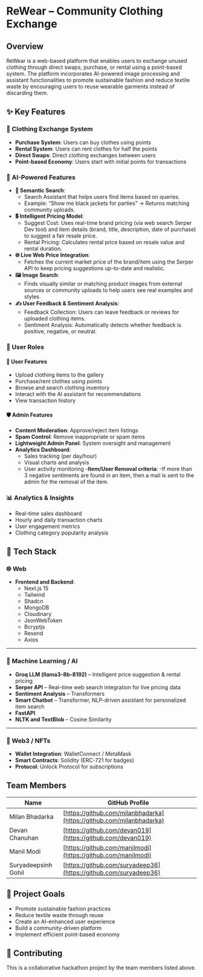 # ReWear – Community Clothing Exchange

## Overview
ReWear is a web-based platform that enables users to exchange unused clothing through direct swaps, purchase, or rental using a point-based system. The platform incorporates AI-powered image processing and assistant functionalities to promote sustainable fashion and reduce textile waste by encouraging users to reuse wearable garments instead of discarding them.


## ✨ Key Features

### 🔄 Clothing Exchange System
- **Purchase System**: Users can buy clothes using points
- **Rental System**: Users can rent clothes for half the points
- **Direct Swaps**: Direct clothing exchanges between users
- **Point-based Economy**: Users start with initial points for transactions

### 🤖 AI-Powered Features
- **💬 Semantic Search**:
  - Search Assistant that helps users find items based on queries.
  - Example: “Show me black jackets for parties” → Returns matching community uploads.
- **💲 Intelligent Pricing Model**:
  - Suggest Cost: Uses real-time brand pricing (via web search Serper Dev tool) and item details (brand, title, description, date of purchase) to suggest a fair resale price.
  - Rental Pricing: Calculates rental price based on resale value and rental duration.
- **🌐 Live Web Price Integration**:
  - Fetches the current market price of the brand/item using the Serper API to keep pricing suggestions up-to-date and realistic.
- **🖼️ Image Search**:
  - Finds visually similar or matching product images from external sources or community uploads to help users see real examples and styles.
- **✍️ User Feedback & Sentiment Analysis**:
  - Feedback Collection: Users can leave feedback or reviews for uploaded clothing items.
  - Sentiment Analysis: Automatically detects whether feedback is positive, negative, or neutral.

### 👥 User Roles

#### 👤 User Features
- Upload clothing items to the gallery
- Purchase/rent clothes using points
- Browse and search clothing inventory
- Interact with the AI assistant for recommendations
- View transaction history

#### 🛡️ Admin Features
- **Content Moderation**: Approve/reject item listings
- **Spam Control**: Remove inappropriate or spam items
- **Lightweight Admin Panel**: System oversight and management
- **Analytics Dashboard**: 
  - Sales tracking (per day/hour)
  - Visual charts and analysis
  - User activity monitoring
-**Item/User Removal criteria**:
  -If more than 3 negative sentiments are found in an item, then a mail is sent to the admin for the removal of the item.

### 📊 Analytics & Insights
- Real-time sales dashboard
- Hourly and daily transaction charts
- User engagement metrics
- Clothing category popularity analysis

## 🚀 Tech Stack

### 🌐 Web
- **Frontend and Backend**:
  - Next.js 15
  - Tailwind
  - Shadcn
  - MongoDB
  - Cloudinary
  - JsonWebToken
  - Bcryptjs
  - Resend
  - Axios


---

### 🧠 Machine Learning / AI
- **Groq LLM (llama3-8b-8192)** – Intelligent price suggestion & rental pricing
- **Serper API** – Real-time web search integration for live pricing data
- **Sentiment Analysis** – Transformers
- **Smart Chatbot** – Transformer, NLP-driven assistant for personalized item search
- **FastAPI**
- **NLTK and TextBlob** – Cosine Similarity 


---

### 🔗 Web3 / NFTs
- **Wallet Integration**: WalletConnect / MetaMask
- **Smart Contracts**: Solidity (ERC-721 for badges)
- **Protocol**: Unlock Protocol for subscriptions

## Team Members

| Name | GitHub Profile |
|------|----------------|
| Milan Bhadarka | [https://github.com/milanbhadarka](https://github.com/milanbhadarka) |
| Devan Chanuhan | [https://github.com/devan019](https://github.com/devan019) |
| Manil Modi | [https://github.com/manilmodi](https://github.com/manilmodi) |
| Suryadeepsinh Gohil | [https://github.com/suryadeep36](https://github.com/suryadeep36) |

## 🎯 Project Goals
- Promote sustainable fashion practices
- Reduce textile waste through reuse
- Create an AI-enhanced user experience
- Build a community-driven platform
- Implement efficient point-based economy

## 🤝 Contributing
This is a collaborative hackathon project by the team members listed above. 

